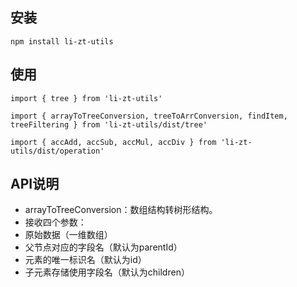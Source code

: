 ## 安装
```shell
npm install li-zt-utils
```

## 使用
```shell
import { tree } from 'li-zt-utils'

import { arrayToTreeConversion, treeToArrConversion, findItem, treeFiltering } from 'li-zt-utils/dist/tree'

import { accAdd, accSub, accMul, accDiv } from 'li-zt-utils/dist/operation'
```

## API说明
- arrayToTreeConversion：数组结构转树形结构。
- 接收四个参数：
- 原始数据（一维数组）
- 父节点对应的字段名（默认为parentId）
- 元素的唯一标识名（默认为id）
- 子元素存储使用字段名（默认为children）